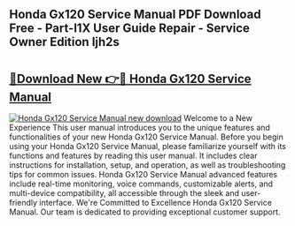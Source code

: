## Honda Gx120 Service Manual PDF Download Free - Part-l1X User Guide Repair - Service Owner Edition Ijh2s

# <h2><a href="http://cf25590.oget.top/?id=Honda+Gx120+Service+Manual">🔗Download New 👉🔴 Honda Gx120 Service Manual</a></h2>

[![Honda Gx120 Service Manual new download](https://i.imgur.com/5g1atiW.png)](http://cf25590.oget.top/?id=Honda+Gx120+Service+Manual)
Welcome to a New Experience This user manual introduces you to the unique features and functionalities of your new Honda Gx120 Service Manual. Before you begin using your Honda Gx120 Service Manual, please familiarize yourself with its functions and features by reading this user manual. It includes clear instructions for installation, setup, and operation, as well as troubleshooting tips for common issues. Honda Gx120 Service Manual advanced features include real-time monitoring, voice commands, customizable alerts, and multi-device compatibility, all accessible through the sleek and user-friendly interface. We're Committed to Excellence Honda Gx120 Service Manual. Our team is dedicated to providing exceptional customer support.
